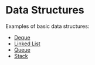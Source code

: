 # Data Structures
Examples of basic data structures:

- [Deque][deque]
- [Linked List][list]
- [Queue][queue]
- [Stack][stack]

[deque]: https://en.wikipedia.org/wiki/Double-ended_queue
[list]: https://en.wikipedia.org/wiki/Linked_list
[queue]: https://en.wikipedia.org/wiki/Queue_(abstract_data_type)
[stack]: https://en.wikipedia.org/wiki/Stack_(abstract_data_type)
